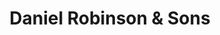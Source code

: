---
title: "Daniel Robinson & Sons"
url: /bishops-stortford/daniel-robinson-and-sons/
shop: funeral directors
---